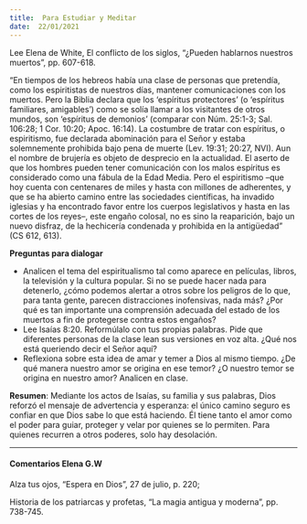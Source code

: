 ```yaml
---
title:  Para Estudiar y Meditar
date:  22/01/2021
---
```


Lee Elena de White, El conflicto de los siglos, “¿Pueden hablarnos nuestros muertos”, pp. 607-618.

“En tiempos de los hebreos había una clase de personas que pretendía, como los espiritistas de nuestros días, mantener comunicaciones con los muertos. Pero la Biblia declara que los ‘espíritus protectores’ (o ‘espíritus familiares, amigables’) como se solía llamar a los visitantes de otros mundos, son ‘espíritus de demonios’ (comparar con Núm. 25:1-3; Sal. 106:28; 1 Cor. 10:20; Apoc. 16:14). La costumbre de tratar con espíritus, o espiritismo, fue declarada abominación para el Señor y estaba solemnemente prohibida bajo pena de muerte (Lev. 19:31; 20:27, NVI). Aun el nombre de brujería es objeto de desprecio en la actualidad. El aserto de que los hombres pueden tener comunicación con los malos espíritus es considerado como una fábula de la Edad Media. Pero el espiritismo –que hoy cuenta con centenares de miles y hasta con millones de adherentes, y que se ha abierto camino entre las sociedades científicas, ha invadido iglesias y ha encontrado favor entre los cuerpos legislativos y hasta en las cortes de los reyes–, este engaño colosal, no es sino la reaparición, bajo un nuevo disfraz, de la hechicería condenada y prohibida en la antigüedad” (CS 612, 613).

**Preguntas para dialogar**

- Analicen el tema del espiritualismo tal como aparece en películas, libros, la televisión y la cultura popular. Si no se puede hacer nada para detenerlo, ¿cómo podemos alertar a otros sobre los peligros de lo que, para tanta gente, parecen distracciones inofensivas, nada más? ¿Por qué es tan importante una comprensión adecuada del estado de los muertos a fin de protegerse contra estos engaños?
- Lee Isaías 8:20. Reformúlalo con tus propias palabras. Pide que diferentes personas de la clase lean sus versiones en voz alta. ¿Qué nos está queriendo decir el Señor aquí?
- Reflexiona sobre esta idea de amar y temer a Dios al mismo tiempo. ¿De qué manera nuestro amor se origina en ese temor? ¿O nuestro temor se origina en nuestro amor? Analicen en clase.

**Resumen**:  Mediante los actos de Isaías, su familia y sus palabras, Dios reforzó el mensaje de advertencia y esperanza: el único camino seguro es confiar en que Dios sabe lo que está haciendo. Él tiene tanto el amor como el poder para guiar, proteger y velar por quienes se lo permiten. Para quienes recurren a otros poderes, solo hay desolación.

---

#### Comentarios Elena G.W

Alza tus ojos, “Espera en Dios”, 27 de julio, p. 220;

Historia de los patriarcas y profetas, “La magia antigua y moderna”, pp. 738-745.